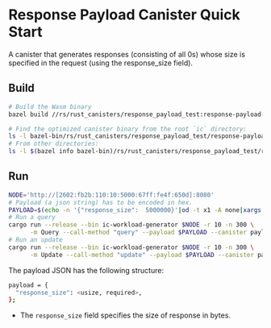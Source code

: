 Response Payload Canister Quick Start
================================

A canister that generates responses (consisting of all 0s) whose size
is specified in the request (using the response_size field).

Build
-----

```bash
# Build the Wasm binary
bazel build //rs/rust_canisters/response_payload_test:response-payload-test-canister

# Find the optimized canister binary from the root `ic` directory:
ls -l bazel-bin/rs/rust_canisters/response_payload_test/response-payload-test-canister.wasm
# From other directories:
ls -l $(bazel info bazel-bin)/rs/rust_canisters/response_payload_test/response-payload-test-canister.wasm
```

Run
---

```bash
NODE='http://[2602:fb2b:110:10:5000:67ff:fe4f:650d]:8080'
# Payload (a json string) has to be encoded in hex.
PAYLOAD=$(echo -n '{"response_size":  5000000}'|od -t x1 -A none|xargs|sed -e 's/ //g')
# Run a query
cargo run --release --bin ic-workload-generator $NODE -r 10 -n 300 \
      -m Query --call-method "query" --payload $PAYLOAD --canister payload-response-test-canister.wasm
# Run an update
cargo run --release --bin ic-workload-generator $NODE -r 10 -n 300 \
      -m Update --call-method "update" --payload $PAYLOAD --canister payload-response-test-canister.wasm
```
The payload JSON has the following structure:

```bash
payload = {
  "response_size": <usize, required>,
};
```

- The `response_size` field specifies the size of response in bytes.


